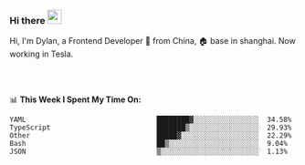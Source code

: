 ### Hi there <img src="https://media.giphy.com/media/hvRJCLFzcasrR4ia7z/giphy.gif" width="25px">

<!-- ![visitors](https://visitor-badge.glitch.me/badge?page_id=dislfyer.dislfyer) -->

Hi, I'm Dylan, a Frontend Developer 🚀 from China, 🏠 base in shanghai. Now working in Tesla.

<br/>
<br/>

📊 **This Week I Spent My Time On:**


<!--START_SECTION:waka-->

```text
YAML                                ████████▓░░░░░░░░░░░░░░░░  34.58%
TypeScript                          ███████▒░░░░░░░░░░░░░░░░░  29.93%
Other                               █████▓░░░░░░░░░░░░░░░░░░░  22.29%
Bash                                ██▒░░░░░░░░░░░░░░░░░░░░░░  9.04%
JSON                                ▒░░░░░░░░░░░░░░░░░░░░░░░░  1.13%
```

<!--END_SECTION:waka-->

<!--
**About Me:**
 -->

